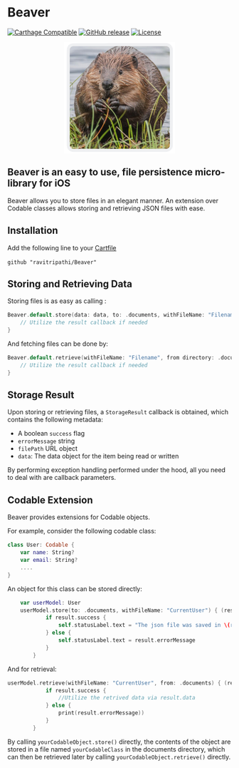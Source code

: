 # Beaver

[![Carthage Compatible](https://img.shields.io/badge/Carthage-compatible-4BC51D.svg?style=flat)](https://github.com/Carthage/Carthage)
[![GitHub release](https://img.shields.io/github/v/tag/ravitripathi/Beaver?label=release)](https://github.com/ravitripathi/Beaver/releases)
[![License](https://img.shields.io/github/license/ravitripathi/Beaver)](https://raw.githubusercontent.com/ravitripathi/Beaver/master/LICENSE)

<p align="center">
<img align="middle" src="https://raw.githubusercontent.com/ravitripathi/Beaver/master/cropIcon.png" width="250" height="250"/>
</p>

## Beaver is an easy to use, file persistence micro-library for iOS

Beaver allows you to store files in an elegant manner. An extension over Codable classes allows storing and retrieving JSON files with ease.

## Installation

Add the following line to your [Cartfile](https://github.com/Carthage/Carthage)

```github "ravitripathi/Beaver"```

## Storing and Retrieving Data

Storing files is as easy as calling :

```swift
Beaver.default.store(data: data, to: .documents, withFileName: "Filename") { (result) in
    // Utilize the result callback if needed
}
```

And fetching files can be done by:

```swift
Beaver.default.retrieve(withFileName: "Filename", from directory: .documents) { (result) in
    // Utilize the result callback if needed
}
```

## Storage Result

Upon storing or retrieving files, a `StorageResult` callback is obtained, which contains the following metadata:

- A boolean `success` flag
- `errorMessage` string
- `filePath` URL object
- `data`: The data object for the item being read or written

By performing exception handling performed under the hood, all you need to deal with are callback parameters.

## Codable Extension

Beaver provides extensions for Codable objects.

For example, consider the following codable class:

```swift
class User: Codable {
    var name: String?
    var email: String?
    ....
}
```

An object for this class can be stored directly:

```swift
    var userModel: User
    userModel.store(to: .documents, withFileName: "CurrentUser") { (result) in
            if result.success {
                self.statusLabel.text = "The json file was saved in \(result.filePath!)"
            } else {
                self.statusLabel.text = result.errorMessage
            }
        }
```

And for retrieval:

```swift
userModel.retrieve(withFileName: "CurrentUser", from: .documents) { (result) in
            if result.success {
                //Utilize the retrived data via result.data 
            } else {
                print(result.errorMessage))
            }
        }
```

By calling ```yourCodableObject.store()``` directly, the contents of the object are stored in a file named ```yourCodableClass``` in the documents directory, which can then be retrieved later by calling ```yourCodableObject.retrieve()``` directly.